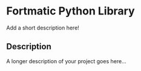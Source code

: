 # Fortmatic Python Library

Add a short description here!


## Description

A longer description of your project goes here...
